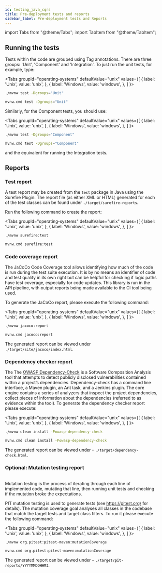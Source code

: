 ```yaml
---
id: testing_java_cqrs
title: Pre-deployment tests and reports
sidebar_label: Pre-deployment tests and Reports
---
```


import Tabs from "@theme/Tabs";
import TabItem from "@theme/TabItem";

## Running the tests

Tests within the code are grouped using Tag annotations. There are three groups: 'Unit', 'Component' and 'Integration'. To just run the unit tests, for example, type:

 <Tabs
   groupId="operating-systems"
   defaultValue="unix"
   values={[
     { label: 'Unix', value: 'unix', },
     { label: 'Windows', value: 'windows', },
   ]
 }>
  <TabItem value="unix">

  ```bash
  ./mvnw test -Dgroups="Unit"
  ```

  </TabItem>
  <TabItem value="windows">

  ```bash
  mvnw.cmd test -Dgroups="Unit"
  ```

  </TabItem>
 </Tabs>

Similarly, for the Component tests, you should use:

 <Tabs
   groupId="operating-systems"
   defaultValue="unix"
   values={[
     { label: 'Unix', value: 'unix', },
     { label: 'Windows', value: 'windows', },
   ]
 }>
  <TabItem value="unix">

  ```bash
  ./mvnw test -Dgroups="Component"
  ```

  </TabItem>
  <TabItem value="windows">

  ```bash
  mvnw.cmd test -Dgroups="Component"
  ```

  </TabItem>
 </Tabs>

and the equivalent for running the Integration tests.

## Reports

### Test report

A test report may be created from the `test` package in Java using the Surefire Plugin.
The report file (as either XML or HTML) generated for each of the test classes can be found under `./target/surefire-reports`.

Run the following command to create the report:

 <Tabs
   groupId="operating-systems"
   defaultValue="unix"
   values={[
     { label: 'Unix', value: 'unix', },
     { label: 'Windows', value: 'windows', },
   ]
 }>
  <TabItem value="unix">

  ```bash
  ./mvnw surefire:test
  ```

  </TabItem>
  <TabItem value="windows">

  ```bash
  mvnw.cmd surefire:test
  ```

  </TabItem>
 </Tabs>

### Code coverage report

The JaCoCo Code Coverage tool allows identifying how much of the code is run during the test suite execution. It is by no means an identifier of code and test quality in its own right but can be helpful for checking if logic paths have test coverage, especially for code updates. 
This library is run in the API pipeline, with output reports being made available to the CI tool being used.

To generate the JaCoCo report, please execute the following command:

 <Tabs
   groupId="operating-systems"
   defaultValue="unix"
   values={[
     { label: 'Unix', value: 'unix', },
     { label: 'Windows', value: 'windows', },
   ]
 }>
  <TabItem value="unix">

  ```bash
  ./mvnw jacoco:report
  ```

  </TabItem>
  <TabItem value="windows">

  ```bash
  mvnw.cmd jacoco:report
  ```

  </TabItem>
 </Tabs>

The generated report can be viewed under `./target/site/jacoco/index.html`.

### Dependency checker report

The The [OWASP Dependency-Check](https://owasp.org/www-project-dependency-check/) is a Software Composition Analysis tool that attempts to detect publicly disclosed vulnerabilities contained within a project’s dependencies.
Dependency-check has a command line interface, a Maven plugin, an Ant task, and a Jenkins plugin. The core engine contains a series of analyzers that inspect the project dependencies, collect pieces of information about the dependencies (referred to as evidence within the tool).
To generate the dependency checker report please execute:

 <Tabs
   groupId="operating-systems"
   defaultValue="unix"
   values={[
     { label: 'Unix', value: 'unix', },
     { label: 'Windows', value: 'windows', },
   ]
 }>
  <TabItem value="unix">

  ```bash
  ./mvnw clean install -Powasp-dependency-check
  ```

  </TabItem>
  <TabItem value="windows">

  ```bash
  mvnw.cmd clean install -Powasp-dependency-check
  ```

  </TabItem>
 </Tabs>

The generated report can be viewed under - `./target/dependency-check.html`.

### Optional: Mutation testing report

<br />
Mutation testing is the process of iterating through each line of implemented code, mutating that line, then running unit tests and checking if the mutation broke the expectations.
<br />

PIT mutation testing is used to generate tests (see <https://pitest.org/> for details).
The mutation coverage goal analyses all classes in the codebase that match the target tests and target class filters.
To run it please execute the following command:

 <Tabs
   groupId="operating-systems"
   defaultValue="unix"
   values={[
     { label: 'Unix', value: 'unix', },
     { label: 'Windows', value: 'windows', },
   ]
 }>
  <TabItem value="unix">

  ```bash
  ./mvnw org.pitest:pitest-maven:mutationCoverage
  ```

  </TabItem>
  <TabItem value="windows">

  ```bash
  mvnw.cmd org.pitest:pitest-maven:mutationCoverage
  ```

  </TabItem>
 </Tabs>

The generated report can be viewed under – `./target/pit-reports/YYYYMMDDHHMI`.
